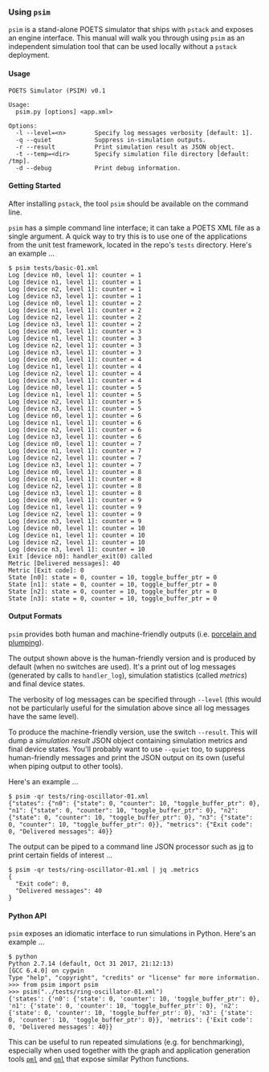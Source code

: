 ### Using `psim`

`psim` is a stand-alone POETS simulator that ships with `pstack` and exposes
an engine interface. This manual will walk you through using `psim` as an
independent simulation tool that can be used locally without a `pstack`
deployment.

#### Usage

```
POETS Simulator (PSIM) v0.1

Usage:
  psim.py [options] <app.xml>

Options:
  -l --level=<n>        Specify log messages verbosity [default: 1].
  -q --quiet            Suppress in-simulation outputs.
  -r --result           Print simulation result as JSON object.
  -t --temp=<dir>       Specify simulation file directory [default: /tmp].
  -d --debug            Print debug information.
```

#### Getting Started

After installing `pstack`, the tool `psim` should be available on the command
line.

`psim` has a simple command line interface; it can take a POETS XML file as a
single argument. A quick way to try this is to use one of the applications
from the unit test framework, located in the repo's `tests` directory. Here's
an example ...

```
$ psim tests/basic-01.xml
Log [device n0, level 1]: counter = 1
Log [device n1, level 1]: counter = 1
Log [device n2, level 1]: counter = 1
Log [device n3, level 1]: counter = 1
Log [device n0, level 1]: counter = 2
Log [device n1, level 1]: counter = 2
Log [device n2, level 1]: counter = 2
Log [device n3, level 1]: counter = 2
Log [device n0, level 1]: counter = 3
Log [device n1, level 1]: counter = 3
Log [device n2, level 1]: counter = 3
Log [device n3, level 1]: counter = 3
Log [device n0, level 1]: counter = 4
Log [device n1, level 1]: counter = 4
Log [device n2, level 1]: counter = 4
Log [device n3, level 1]: counter = 4
Log [device n0, level 1]: counter = 5
Log [device n1, level 1]: counter = 5
Log [device n2, level 1]: counter = 5
Log [device n3, level 1]: counter = 5
Log [device n0, level 1]: counter = 6
Log [device n1, level 1]: counter = 6
Log [device n2, level 1]: counter = 6
Log [device n3, level 1]: counter = 6
Log [device n0, level 1]: counter = 7
Log [device n1, level 1]: counter = 7
Log [device n2, level 1]: counter = 7
Log [device n3, level 1]: counter = 7
Log [device n0, level 1]: counter = 8
Log [device n1, level 1]: counter = 8
Log [device n2, level 1]: counter = 8
Log [device n3, level 1]: counter = 8
Log [device n0, level 1]: counter = 9
Log [device n1, level 1]: counter = 9
Log [device n2, level 1]: counter = 9
Log [device n3, level 1]: counter = 9
Log [device n0, level 1]: counter = 10
Log [device n1, level 1]: counter = 10
Log [device n2, level 1]: counter = 10
Log [device n3, level 1]: counter = 10
Exit [device n0]: handler_exit(0) called
Metric [Delivered messages]: 40
Metric [Exit code]: 0
State [n0]: state = 0, counter = 10, toggle_buffer_ptr = 0
State [n1]: state = 0, counter = 10, toggle_buffer_ptr = 0
State [n2]: state = 0, counter = 10, toggle_buffer_ptr = 0
State [n3]: state = 0, counter = 10, toggle_buffer_ptr = 0
```

#### Output Formats

`psim` provides both human and machine-friendly outputs (i.e. [porcelain and
plumping]( https://tinyurl.com/y92sv7gu)).

The output shown above is the human-friendly version and is produced by
default (when no switches are used). It's a print out of log messages
(generated by calls to `handler_log`), simulation statistics (called
_metrics_) and final device states.

The verbosity of log messages can be specified through `--level` (this would
not be particularly useful for the simulation above since all log messages
have the same level).

To produce the machine-friendly version, use the switch `--result`. This will
dump a _simulation result_ JSON object containing simulation metrics and final
device states. You'll probably want to use `--quiet` too, to suppress
human-friendly messages and print the JSON output on its own (useful when
piping output to other tools).

Here's an example ...

```
$ psim -qr tests/ring-oscillator-01.xml
{"states": {"n0": {"state": 0, "counter": 10, "toggle_buffer_ptr": 0}, "n1": {"state": 0, "counter": 10, "toggle_buffer_ptr": 0}, "n2": {"state": 0, "counter": 10, "toggle_buffer_ptr": 0}, "n3": {"state": 0, "counter": 10, "toggle_buffer_ptr": 0}}, "metrics": {"Exit code": 0, "Delivered messages": 40}}
```

The output can be piped to a command line JSON processor such as
[jq](https://stedolan.github.io/jq/) to print certain fields of interest ...

```
$ psim -qr tests/ring-oscillator-01.xml | jq .metrics
{
  "Exit code": 0,
  "Delivered messages": 40
}
```

#### Python API

`psim` exposes an idiomatic interface to run simulations in Python. Here's an example ...

```
$ python
Python 2.7.14 (default, Oct 31 2017, 21:12:13)
[GCC 6.4.0] on cygwin
Type "help", "copyright", "credits" or "license" for more information.
>>> from psim import psim
>>> psim("../tests/ring-oscillator-01.xml")
{'states': {'n0': {'state': 0, 'counter': 10, 'toggle_buffer_ptr': 0}, 'n1': {'state': 0, 'counter': 10, 'toggle_buffer_ptr': 0}, 'n2': {'state': 0, 'counter': 10, 'toggle_buffer_ptr': 0}, 'n3': {'state': 0, 'counter': 10, 'toggle_buffer_ptr': 0}}, 'metrics': {'Exit code': 0, 'Delivered messages': 40}}
```

This can be useful to run repeated simulations (e.g. for benchmarking),
especially when used together with the graph and application generation tools
[`pml`](https://github.com/POETSII/pml/blob/master/pml.py) and
[`gml`](https://github.com/POETSII/pml/blob/master/gml.py) that expose similar
Python functions.

